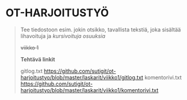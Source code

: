 # **OT-HARJOITUSTYÖ**
>Tee tiedostoon esim. jokin otsikko, tavallista tekstiä, joka sisältää lihavoituja ja 
>*kursivoituja osuuksia*
>
>~~viikko 1~~
>
>**Tehtävä linkit**
>
>gitlog.txt https://github.com/sutigit/ot-harjoitustyo/blob/master/laskarit/viikko1/gitlog.txt
>komentorivi.txt https://github.com/sutigit/ot-harjoitustyo/blob/master/laskarit/viikko1/komentorivi.txt

